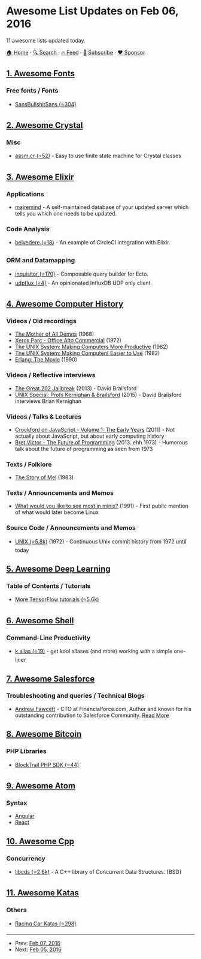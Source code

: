 # Awesome List Updates on Feb 06, 2016

11 awesome lists updated today.

[🏠 Home](/README.md) · [🔍 Search](https://www.trackawesomelist.com/search/) · [🔥 Feed](https://www.trackawesomelist.com/rss.xml) · [📮 Subscribe](https://trackawesomelist.us17.list-manage.com/subscribe?u=d2f0117aa829c83a63ec63c2f&id=36a103854c) · [❤️  Sponsor](https://github.com/sponsors/theowenyoung)



## [1. Awesome Fonts](/content/brabadu/awesome-fonts/README.md)

### Free fonts / Fonts

*   [SansBullshitSans (⭐304)](https://github.com/RoelN/SansBullshitSans)

## [2. Awesome Crystal](/content/veelenga/awesome-crystal/README.md)

### Misc

*   [aasm.cr (⭐52)](https://github.com/veelenga/aasm.cr) - Easy to use finite state machine for Crystal classes

## [3. Awesome Elixir](/content/h4cc/awesome-elixir/README.md)

### Applications

*   [majremind](https://bitbucket.org/Anwen/majremind) - A self-maintained database of your updated server which tells you which one needs to be updated.

### Code Analysis

*   [belvedere (⭐18)](https://github.com/nirvana/belvedere) - An example of CircleCI integration with Elixir.

### ORM and Datamapping

*   [inquisitor (⭐170)](https://github.com/dockyard/inquisitor) - Composable query builder for Ecto.
*   [udpflux (⭐4)](https://github.com/timbuchwaldt/udpflux) - An opinionated InfluxDB UDP only client.

## [4. Awesome Computer History](/content/watson/awesome-computer-history/README.md)

### Videos / Old recordings

*   [The Mother of All Demos](https://www.youtube.com/watch?v=yJDv-zdhzMY) (1968)
*   [Xerox Parc - Office Alto Commercial](https://www.youtube.com/watch?v=M0zgj2p7Ww4) (1972)
*   [The UNIX System: Making Computers More Productive](https://www.youtube.com/watch?v=tc4ROCJYbm0) (1982)
*   [The UNIX System: Making Computers Easier to Use](https://www.youtube.com/watch?v=XvDZLjaCJuw) (1982)
*   [Erlang: The Movie](https://www.youtube.com/watch?v=xrIjfIjssLE) (1990)

### Videos / Reflective interviews

*   [The Great 202 Jailbreak](https://www.youtube.com/watch?v=CVxeuwlvf8w) (2013) - David Brailsford
*   [UNIX Special: Profs Kernighan & Brailsford](https://www.youtube.com/watch?v=vT_J6xc-Az0) (2015) - David Brailsford interviews Brian Kernighan

### Videos / Talks & Lectures

*   [Crockford on JavaScript - Volume 1: The Early Years](https://www.youtube.com/watch?v=JxAXlJEmNMg) (2011) - Not actually about JavaScript, but about early computing history
*   [Bret Victor - The Future of Programming](https://www.youtube.com/watch?v=8pTEmbeENF4) (2013..ehh 1973) - Humorous talk about the future of programming as seen from 1973

### Texts / Folklore

*   [The Story of Mel](http://www.catb.org/jargon/html/story-of-mel.html) (1983)

### Texts / Announcements and Memos

*   [What would you like to see most in minix?](https://groups.google.com/forum/#!topic/comp.os.minix/dlNtH7RRrGA%5B1-25%5D) (1991) - First public mention of what would later become Linux

### Source Code / Announcements and Memos

*   [UNIX (⭐5.8k)](https://github.com/dspinellis/unix-history-repo/tree/Research-Release) (1972) - Continuous Unix commit history from 1972 until today

## [5. Awesome Deep Learning](/content/ChristosChristofidis/awesome-deep-learning/README.md)

### Table of Contents / Tutorials

*   [More TensorFlow tutorials (⭐5.6k)](https://github.com/pkmital/tensorflow_tutorials)

## [6. Awesome Shell](/content/alebcay/awesome-shell/README.md)

### Command-Line Productivity

*   [k alias (⭐19)](https://github.com/lingtalfi/k) - get kool aliases (and more) working with a simple one-liner

## [7. Awesome Salesforce](/content/mailtoharshit/awesome-salesforce/README.md)

### Troubleshooting and queries / Technical Blogs

*   [Andrew Fawcett](http://andyinthecloud.com/) - CTO at Financialforce.com, Author and known for his outstanding contribution to Salesforce Community. [Read More](http://andyinthecloud.com/about/)

## [8. Awesome Bitcoin](/content/igorbarinov/awesome-bitcoin/README.md)

### PHP Libraries

*   [BlockTrail PHP SDK (⭐44)](https://github.com/blocktrail/blocktrail-sdk-php)

## [9. Awesome Atom](/content/mehcode/awesome-atom/README.md)

### Syntax

*   [Angular](https://atom.io/packages/angularjs)
*   [React](https://atom.io/packages/react)

## [10. Awesome Cpp](/content/fffaraz/awesome-cpp/README.md)

### Concurrency

*   [libcds (⭐2.6k)](https://github.com/khizmax/libcds) - A C++ library of Concurrent Data Structures. \[BSD]

## [11. Awesome Katas](/content/gamontal/awesome-katas/README.md)

### Others

*   [Racing Car Katas (⭐298)](https://github.com/emilybache/Racing-Car-Katas)

---

- Prev: [Feb 07, 2016](/content/2016/02/07/README.md)
- Next: [Feb 05, 2016](/content/2016/02/05/README.md)